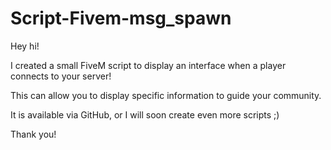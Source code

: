 # Script-Fivem-msg_spawn

Hey hi!

I created a small FiveM script to display an interface when a player connects to your server!

This can allow you to display specific information to guide your community.

It is available via GitHub, or I will soon create even more scripts ;)

Thank you!
